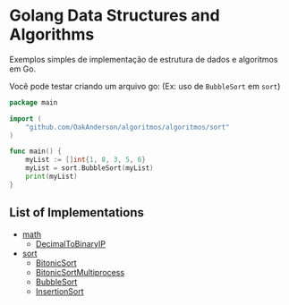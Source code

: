 Golang Data Structures and Algorithms
=========================================

Exemplos simples de implementação de estrutura de dados e algoritmos em Go.

Você pode testar criando um arquivo go: (Ex: uso de `BubbleSort` em `sort`)

```go
package main

import (
    "github.com/OakAnderson/algoritmos/algoritmos/sort"
)

func main() {
    myList := []int{1, 8, 3, 5, 6}
    myList = sort.BubbleSort(myList)
    print(myList)
}
```


## List of Implementations

- [math](algoritmos/math)
    - [DecimalToBinaryIP](algoritmos/math/decimalToBinaryIP.go)
- [sort](algoritmos/sort)
    - [BitonicSort](algoritmos/sort/bitonicSort.go)
    - [BitonicSortMultiprocess](algoritmos/sort/bitonicSortMultiprocess.go)
    - [BubbleSort](algoritmos/sort/bubbleSort.go)
    - [InsertionSort](algoritmos/sort/insertionSort.go)